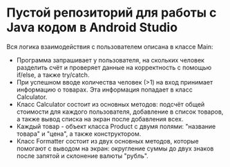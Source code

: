 # Пустой репозиторий для работы с Java кодом в Android Studio

Вся логика взаимодействия с пользователем описана в классе Main:
 - Программа запрашивает у пользователя, на скольких человек разделить счёт и проверяет данные на корректность с помощью if/else, а также try/catch.
 - При успешном вводе количества человек (>1) на вход принимает информацию о товарах. Эта информация попадает в класс Calculator.
 - Класс Calculator состоит из основных методов: подсчёт общей стоимости для каждого пользователя, добавление в список товаров, а также вывод списка на экран после добавления всех. 
 - Каждый товар - объект класса Product c двумя полями: "название товара" и "цена", а также конструктором.
 - Класс Formatter состоит из двух основных методов, которые помогают с выводом на экран: округление суммы до двух знаков после запятой и склонение валюты "рубль".

